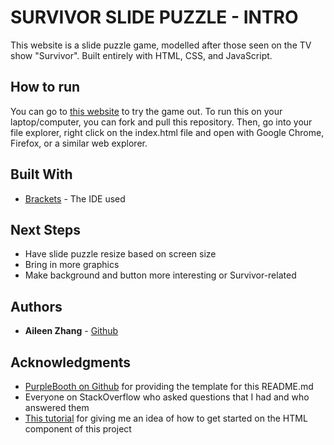 # SURVIVOR SLIDE PUZZLE - INTRO

This website is a slide puzzle game, modelled after those seen on the TV show "Survivor". Built entirely with HTML, CSS, and JavaScript.

## How to run

You can go to [this website](https://aileenrzhang.github.io/SurvivorSlidePuzzle/) to try the game out. To run this on your laptop/computer, you can fork and pull this repository. Then, go into your file explorer, right click on the index.html file and open with Google Chrome, Firefox, or a similar web explorer.

## Built With

* [Brackets](http://brackets.io/) - The IDE used

## Next Steps

* Have slide puzzle resize based on screen size
* Bring in more graphics
* Make background and button more interesting or Survivor-related

## Authors

* **Aileen Zhang** - [Github](https://github.com/aileenrzhang)

## Acknowledgments

* [PurpleBooth on Github](https://gist.github.com/PurpleBooth) for providing the template for this README.md
* Everyone on StackOverflow who asked questions that I had and who answered them
* [This tutorial](https://www.101computing.net/sliding-puzzle/) for giving me an idea of how to get started on the HTML component of this project

